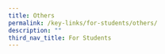 ```yaml
---
title: Others
permalink: /key-links/for-students/others/
description: ""
third_nav_title: For Students
---
```

